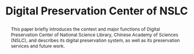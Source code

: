 ---
abstract: This paper briefly introduces the context and major functions of Digital
  Preservation Center of National Science Library, Chinese Academy of Sciences (NSLC),
  and describes its digital preservation system, as well as its preservation services
  and future work.
creators:
- Wu, Zhenxin
date: null
document_url: https://services.phaidra.univie.ac.at/api/object/o:378015/download
grand_parent: iPRES
institutions: []
keywords:
- digital preservation center
- digital preservation system
- preservation services
- lisbon
landing_page_url: https://phaidra.univie.ac.at/o:378015
language: eng
layout: publication
license: CC BY-SA 2.0 AT
notes_url: null
parent: iPRES 2013
publication_type: paper
size: 290007
slides_url: null
source_name: iPRES
title: Digital Preservation Center of NSLC
year: 2013
---